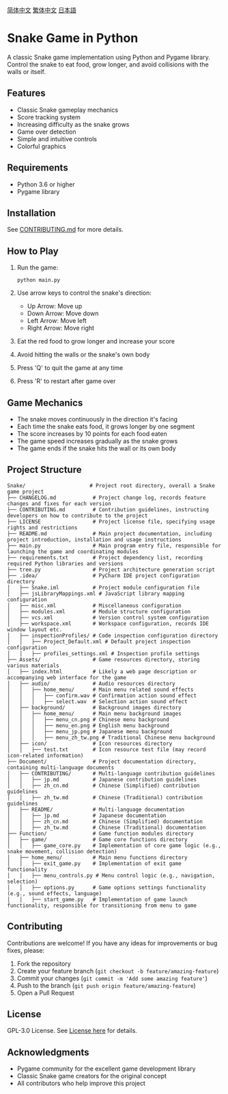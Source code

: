 [简体中文](./Document/README/zh_cn.md)
[繁体中文](./Document/README/zh_tw.md)
[日本語](./Document/README/jp.md)

# Snake Game in Python

A classic Snake game implementation using Python and Pygame library. Control the snake to eat food, grow longer, and avoid collisions with the walls or itself.

## Features

- Classic Snake gameplay mechanics
- Score tracking system
- Increasing difficulty as the snake grows
- Game over detection
- Simple and intuitive controls
- Colorful graphics

## Requirements

- Python 3.6 or higher
- Pygame library

## Installation

See [CONTRIBUTING.md](./CONTRIBUTING.md) for more details.

## How to Play

1. Run the game:
   ```
   python main.py
   ```

2. Use arrow keys to control the snake's direction:
   - Up Arrow: Move up
   - Down Arrow: Move down
   - Left Arrow: Move left
   - Right Arrow: Move right

3. Eat the red food to grow longer and increase your score
4. Avoid hitting the walls or the snake's own body
5. Press 'Q' to quit the game at any time
6. Press 'R' to restart after game over

## Game Mechanics

- The snake moves continuously in the direction it's facing
- Each time the snake eats food, it grows longer by one segment
- The score increases by 10 points for each food eaten
- The game speed increases gradually as the snake grows
- The game ends if the snake hits the wall or its own body

## Project Structure

```
Snake/                     # Project root directory, overall a Snake game project
├── CHANGELOG.md            # Project change log, records feature changes and fixes for each version
├── CONTRIBUTING.md         # Contribution guidelines, instructing developers on how to contribute to the project
├── LICENSE                 # Project license file, specifying usage rights and restrictions
├── README.md               # Main project documentation, including project introduction, installation and usage instructions
├── main.py                 # Main program entry file, responsible for launching the game and coordinating modules
├── requirements.txt        # Project dependency list, recording required Python libraries and versions
├── tree.py                 # Project architecture generation script
├── .idea/                  # PyCharm IDE project configuration directory
│   ├── Snake.iml           # Project module configuration file
│   ├── jsLibraryMappings.xml # JavaScript library mapping configuration
│   ├── misc.xml            # Miscellaneous configuration
│   ├── modules.xml         # Module structure configuration
│   ├── vcs.xml             # Version control system configuration
│   ├── workspace.xml       # Workspace configuration, records IDE window layout etc.
│   ├── inspectionProfiles/ # Code inspection configuration directory
│   │   ├── Project_Default.xml # Default project inspection configuration
│   │   ├── profiles_settings.xml # Inspection profile settings
├── Assets/                 # Game resources directory, storing various materials
│   ├── index.html          # Likely a web page description or accompanying web interface for the game
│   ├── audio/              # Audio resources directory
│   │   ├── home_menu/      # Main menu related sound effects
│   │   │   ├── confirm.wav # Confirmation action sound effect
│   │   │   ├── select.wav  # Selection action sound effect
│   ├── background/         # Background images directory
│   │   ├── home_menu/      # Main menu background images
│   │   │   ├── menu_cn.png # Chinese menu background
│   │   │   ├── menu_en.png # English menu background
│   │   │   ├── menu_jp.png # Japanese menu background
│   │   │   ├── menu_zh_tw.png # Traditional Chinese menu background
│   ├── icon/               # Icon resources directory
│   │   ├── test.txt        # Icon resource test file (may record icon-related information)
├── Document/               # Project documentation directory, containing multi-language documents
│   ├── CONTRIBUTING/       # Multi-language contribution guidelines
│   │   ├── jp.md           # Japanese contribution guidelines
│   │   ├── zh_cn.md        # Chinese (Simplified) contribution guidelines
│   │   ├── zh_tw.md        # Chinese (Traditional) contribution guidelines
│   ├── README/             # Multi-language documentation
│   │   ├── jp.md           # Japanese documentation
│   │   ├── zh_cn.md        # Chinese (Simplified) documentation
│   │   ├── zh_tw.md        # Chinese (Traditional) documentation
├── Function/               # Game function modules directory
│   ├── game/               # Game core functions directory
│   │   ├── game_core.py    # Implementation of core game logic (e.g., snake movement, collision detection)
│   ├── home_menu/          # Main menu functions directory
│   │   ├── exit_game.py    # Implementation of exit game functionality
│   │   ├── menu_controls.py # Menu control logic (e.g., navigation, selection)
│   │   ├── options.py      # Game options settings functionality (e.g., sound effects, language)
│   │   ├── start_game.py   # Implementation of game launch functionality, responsible for transitioning from menu to game
```

## Contributing

Contributions are welcome! If you have any ideas for improvements or bug fixes, please:

1. Fork the repository
2. Create your feature branch (`git checkout -b feature/amazing-feature`)
3. Commit your changes (`git commit -m 'Add some amazing feature'`)
4. Push to the branch (`git push origin feature/amazing-feature`)
5. Open a Pull Request

## License

GPL-3.0 License. See [License here](./LICENSE) for details.

## Acknowledgments

- Pygame community for the excellent game development library
- Classic Snake game creators for the original concept
- All contributors who help improve this project